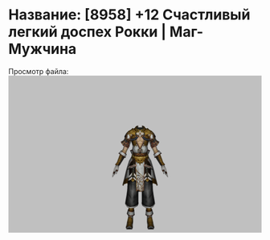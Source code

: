 # Название: [8958] +12 Счастливый легкий доспех Рокки | Маг-Мужчина

Просмотр файла:
![p040032.png](p040032.png)